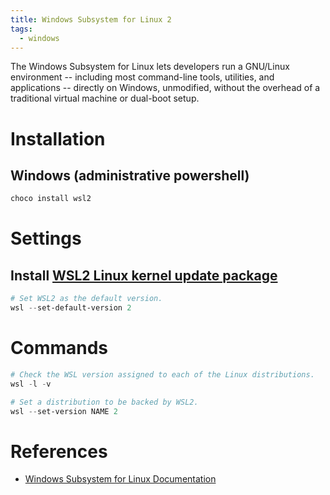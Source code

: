 ```yaml
---
title: Windows Subsystem for Linux 2
tags:
  - windows
---
```


The Windows Subsystem for Linux lets developers run a GNU/Linux environment -- including most command-line tools, utilities, and applications -- directly on Windows, unmodified, without the overhead of a traditional virtual machine or dual-boot setup.

# Installation
## Windows (administrative powershell)
```powershell
choco install wsl2
```

# Settings
## Install [WSL2 Linux kernel update package](https://aka.ms/wsl2kernel)
```powershell
# Set WSL2 as the default version.
wsl --set-default-version 2
```

# Commands
```powershell
# Check the WSL version assigned to each of the Linux distributions.
wsl -l -v

# Set a distribution to be backed by WSL2.
wsl --set-version NAME 2
```

# References
- [Windows Subsystem for Linux Documentation](https://docs.microsoft.com/en-us/windows/wsl/)
